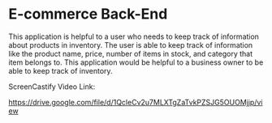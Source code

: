 # E-commerce Back-End

This application is helpful to a user who needs to keep track of information about products in inventory.  The user is able to keep track of information like the product name, price, number of items in stock, and category that item belongs to.  This application would be helpful to a business owner to be able to keep track of inventory.




ScreenCastify Video Link:

https://drive.google.com/file/d/1QcleCv2u7MLXTgZaTvkPZSJG5OUOMjjp/view
